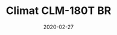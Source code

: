 ---
template: SingleClimt
title: Climat CLM-180T BR
status: Featured / Published
date: '2020-02-27'
featuredImage: https://brincadeira.co/products/list_climt_180t_br.png
price: R$6.456,00
excerpt: >-
  Ou em **12x SEM JUROS** de **R$538,00**    
  

  **Área climatizada:** De 100m² a 150m².
categories:
  - category: Venda
meta:
  canonicalLink: 'https://brincadeira.co/climatizadores/climat-clm-180-t-br/'
  noindex: false
  title: Climat CLM-180T BR
  description: Afinal, você é um cliente. Vou lhe contar uma coisa que nunca contei a ninguém antes. Só você poderia fazer essas palavras fofas.
---